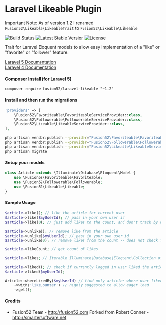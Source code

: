 Laravel Likeable Plugin
============

Important Note: As of version 1.2 I renamed `Fusion52\Likeable\LikeableTrait` to `Fusion52\Likeable\Likeable`

[![Build Status](https://travis-ci.org/fusion52/laravel-likeable.svg?branch=master)](https://travis-ci.org/fusion52/laravel-likeable)
[![Latest Stable Version](https://poser.pugx.org/fusion52/laravel-likeable/v/stable.svg)](https://packagist.org/packages/fusion52/laravel-likeable)
[![License](https://poser.pugx.org/fusion52/laravel-likeable/license.svg)](https://packagist.org/packages/fusion52/laravel-likeable)

Trait for Laravel Eloquent models to allow easy implementation of a "like" or "favorite" or "follower" feature.

[Laravel 5 Documentation](https://github.com/fusion52/laravel-likeable/tree/laravel-5)  
[Laravel 4 Documentation](https://github.com/fusion52/laravel-likeable/tree/laravel-4)

#### Composer Install (for Laravel 5)

	composer require fusion52/laravel-likeable "~1.2"

#### Install and then run the migrations

```php
'providers' => [
	\Fusion52\Favoriteable\FavoriteableServiceProvider::class,
	\Fusion52\Followerable\FollowerableServiceProvider::class,
	\Fusion52\Likeable\LikeableServiceProvider::class,
],
```

```bash
php artisan vendor:publish --provider="Fusion52\Favoriteable\FavoriteableServiceProvider" --tag=migrations
php artisan vendor:publish --provider="Fusion52\Followerable\FollowerableServiceProvider" --tag=migrations
php artisan vendor:publish --provider="Fusion52\Likeable\LikeableServiceProvider" --tag=migrations
php artisan migrate
```

#### Setup your models

```php
class Article extends \Illuminate\Database\Eloquent\Model {
	use \Fusion52\Favoriteable\Favoriteable;
	use \Fusion52\Followerable\Followerable;
	use \Fusion52\Likeable\Likeable;
}
```

#### Sample Usage

```php
$article->like(); // like the article for current user
$article->like($myUserId); // pass in your own user id
$article->like(0); // just add likes to the count, and don't track by user

$article->unlike(); // remove like from the article
$article->unlike($myUserId); // pass in your own user id
$article->unlike(0); // remove likes from the count -- does not check for user

$article->likeCount; // get count of likes

$article->likes; // Iterable Illuminate\Database\Eloquent\Collection of existing likes

$article->liked(); // check if currently logged in user liked the article
$article->liked($myUserId);

Article::whereLikedBy($myUserId) // find only articles where user liked them
	->with('likeCounter') // highly suggested to allow eager load
	->get();
```

#### Credits

 - Fusion52 Team - http://fusion52.com
 Forked from Robert Conner - http://smartersoftware.net

